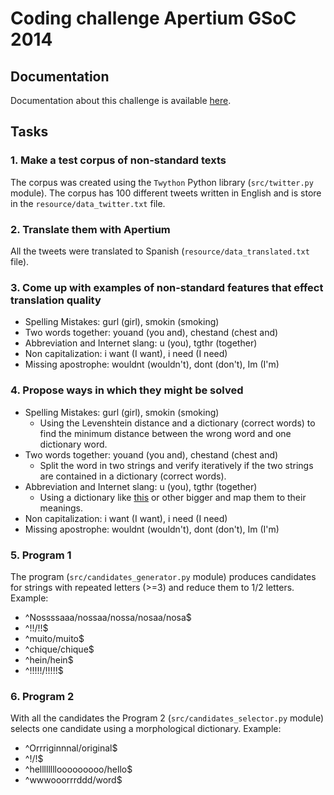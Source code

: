 # Coding challenge Apertium GSoC 2014


## Documentation

Documentation about this challenge is available [here](http://wiki.apertium.org/wiki/Ideas_for_Google_Summer_of_Code/Improving_support_for_non-standard_text_input).


## Tasks

### 1. Make a test corpus of non-standard texts



The corpus was created using the ``Twython`` Python library (``src/twitter.py`` module). The corpus has 100 different tweets written in English and is store in the ``resource/data_twitter.txt`` file.



### 2. Translate them with Apertium

All the tweets were translated to Spanish (``resource/data_translated.txt`` file).


### 3. Come up with examples of non-standard features that effect translation quality
- Spelling Mistakes: gurl (girl), smokin (smoking)
- Two words together: youand (you and), chestand (chest and)
- Abbreviation and Internet slang: u (you), tgthr (together)
- Non capitalization: i want (I want), i need (I need)
- Missing apostrophe: wouldnt (wouldn't), dont (don't), Im (I'm) 


### 4. Propose ways in which they might be solved


- Spelling Mistakes: gurl (girl), smokin (smoking)
	- Using the Levenshtein distance and a dictionary (correct words) to find the minimum distance between the wrong word and one dictionary word.
- Two words together: youand (you and), chestand (chest and)
	- Split the word in two strings and verify iteratively if the two strings are contained in a dictionary (correct words).
- Abbreviation and Internet slang: u (you), tgthr (together)
	- Using a dictionary like [this](http://en.wiktionary.org/wiki/Appendix:English_internet_slang) or other bigger and map them to their meanings.
- Non capitalization: i want (I want), i need (I need)
- Missing apostrophe: wouldnt (wouldn't), dont (don't), Im (I'm) 

###  5. Program 1

The program (``src/candidates_generator.py`` module) produces candidates for strings
with repeated letters (>=3) and reduce them to 1/2 letters. Example:

- ^Nossssaaa/nossaa/nossa/nosaa/nosa$
- ^!!/!!$
- ^muito/muito$
- ^chique/chique$
- ^hein/hein$
- ^!!!!!/!!!!!$

### 6. Program 2

With all the candidates the Program 2 (``src/candidates_selector.py`` module) selects one candidate using a morphological dictionary. Example:

- ^Orrriginnnal/original$
- ^!/!$
- ^hellllllllooooooooo/hello$
- ^wwwooorrrddd/word$



